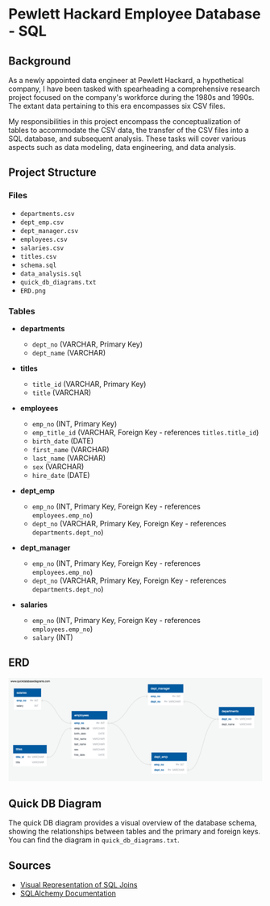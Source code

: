 # Pewlett Hackard Employee Database - SQL

## Background

As a newly appointed data engineer at Pewlett Hackard, a hypothetical company, I have been tasked with spearheading a comprehensive research project focused on the company's workforce during the 1980s and 1990s. The extant data pertaining to this era encompasses six CSV files.

My responsibilities in this project encompass the conceptualization of tables to accommodate the CSV data, the transfer of the CSV files into a SQL database, and subsequent analysis. These tasks will cover various aspects such as data modeling, data engineering, and data analysis.

## Project Structure

### Files

- `departments.csv`
- `dept_emp.csv`
- `dept_manager.csv`
- `employees.csv`
- `salaries.csv`
- `titles.csv`
- `schema.sql`
- `data_analysis.sql`
- `quick_db_diagrams.txt`
- `ERD.png`

### Tables

- **departments**
  - `dept_no` (VARCHAR, Primary Key)
  - `dept_name` (VARCHAR)

- **titles**
  - `title_id` (VARCHAR, Primary Key)
  - `title` (VARCHAR)

- **employees**
  - `emp_no` (INT, Primary Key)
  - `emp_title_id` (VARCHAR, Foreign Key - references `titles.title_id`)
  - `birth_date` (DATE)
  - `first_name` (VARCHAR)
  - `last_name` (VARCHAR)
  - `sex` (VARCHAR)
  - `hire_date` (DATE)

- **dept_emp**
  - `emp_no` (INT, Primary Key, Foreign Key - references `employees.emp_no`)
  - `dept_no` (VARCHAR, Primary Key, Foreign Key - references `departments.dept_no`)

- **dept_manager**
  - `emp_no` (INT, Primary Key, Foreign Key - references `employees.emp_no`)
  - `dept_no` (VARCHAR, Primary Key, Foreign Key - references `departments.dept_no`)

- **salaries**
  - `emp_no` (INT, Primary Key, Foreign Key - references `employees.emp_no`)
  - `salary` (INT)

## ERD

![Entity-Relationship Diagram](EmployeeSQL/ERD.png)

## Quick DB Diagram

The quick DB diagram provides a visual overview of the database schema, showing the relationships between tables and the primary and foreign keys. You can find the diagram in `quick_db_diagrams.txt`.

## Sources

- [Visual Representation of SQL Joins](https://www.codeproject.com/Articles/33052/Visual-Representation-of-SQL-Joins)
- [SQLAlchemy Documentation](https://docs.sqlalchemy.org/en/20/)
